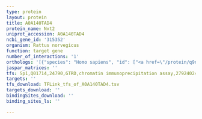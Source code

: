 ```yaml
---
type: protein
layout: protein
title: A0A140TAD4
protein_name: Nxt2
uniprot_accession: A0A140TAD4
ncbi_gene_id: '315352'
organism: Rattus norvegicus
function: target gene
number_of_interactions: '1'
orthologs: '[{"species": "Homo sapiens", "id": ["<a href=\"/protein/q9npj8\">Q9NPJ8</a>"]}, {"species": "Danio rerio", "id": ["<a href=\"/protein/e9qcn6\">E9QCN6</a>"]}, {"species": "Caenorhabditis elegans", "id": ["<a href=\"/protein/q9u757\">Q9U757</a>"]}, {"species": "Drosophila melanogaster", "id": ["<a href=\"/protein/q9v3h8\">Q9V3H8</a>"]}]'
jaspar_matrices: ''
tfs: Sp1,Q01714,24790,GTRD,chromatin immunoprecipitation assay,27924024%5Buid%5D,No
targets: ''
tfs_download: TFLink_tfs_of_A0A140TAD4.tsv
targets_download: ''
bindingSites_download: ''
binding_sites_ls: ''

---
```

